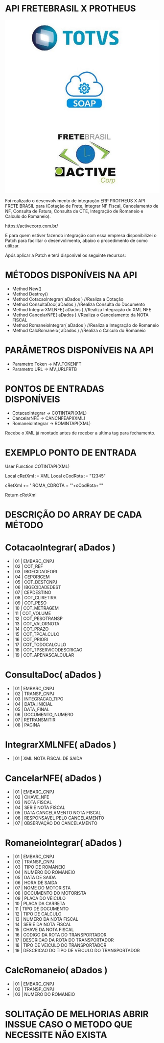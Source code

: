 # API FRETEBRASIL X PROTHEUS
![FreteBrasil](./Resource/FRETEBRASIL.jpg)

Foi realizado o desenvolvimento de integração ERP PROTHEUS X API FRETE BRASIL para (Cotação de Frete, Integrar NF Fiscal, Cancelamento de NF, Consulta de Fatura, Consulta de CTE, Integração de Romaneio e Calculo do Romaneio). 

https://activecorp.com.br/

E para quem estiver fazendo integração com essa empresa disponibilizei o Patch para facilitar o desenvolimento, abaixo o procedimento de como utilizar.

Após aplicar a Patch e terá disponivel os seguinte recursos:

# MÉTODOS DISPONÍVEIS NA API 

* Method New()
* Method Destroy()
* Method CotacaoIntegrar( aDados ) //Realiza a Cotação
* Method ConsultaDoc( aDados ) //Realiza Consulta do Documento
* Method IntegrarXMLNFE( aDados ) //Realiza Integração do XML NFE
* Method CancelarNFE( aDados ) //Realiza o Cancelamento da NOTA FISCAL
* Method RomaneioIntegrar( aDados ) //Realiza a Integração do Romaneio
* Method CalcRomaneio( aDados ) //Realiza o Calculo do Romaneio

# PARÂMETROS DISPONÍVEIS NA API 

* Parametro Token -> MV_TOKENFT
* Parametro URL   -> MV_URLFRTB

# PONTOS DE ENTRADAS DISPONÍVEIS

* CotacaoIntegrar  -> COTINTAPI(XML)
* CancelarNFE      -> CANCNFEAPI(XML)
* RomaneioIntegrar -> ROMINTAPI(XML)

Recebe o XML já montado antes de receber a ultima tag para fechamento.

# EXEMPLO PONTO DE ENTRADA

User Function COTINTAPI(XML)

Local cRetXml  := XML
Local cCodRota := "12345"

cRetXml += ' ROMA_CDROTA = "'+cCodRota+'"'	

Return cRetXml

# DESCRIÇÃO DO ARRAY DE CADA MÉTODO

# CotacaoIntegrar( aDados )

* | 01 | EMBARC_CNPJ
* | 02 | COT_REF
* | 03 | IBGECIDADEORI
* | 04 | CEPORIGEM
* | 05 | COT_DESTCNPJ		
* | 06 | IBGECIDADEDEST	
* | 07 | CEPDESTINO			
* | 08 | COT_CLIRETIRA
* | 09 | COT_PESO
* | 10 | COT_METRAGEM
* | 11 | COT_VOLUME
* | 12 | COT_PESOTRANSP
* | 13 | COT_VALORNOTA
* | 14 | COT_PRAZO
* | 15 | COT_TPCALCULO
* | 16 | COT_PRIORI
* | 17 | COT_TODOCALCULO
* | 18 | COT_TPSERVICODESCRICAO
* | 19 | COT_APENASCALCULAR

# ConsultaDoc( aDados )

* | 01 | EMBARC_CNPJ
* | 02 | TRANSP_CNPJ
* | 03 | INTEGRACAO_TIPO
* | 04 | DATA_INICIAL
* | 05 | DATA_FINAL		
* | 06 | DOCUMENTO_NUMERO	
* | 07 | RETRANSMITIR			
* | 08 | PAGINA 

# IntegrarXMLNFE( aDados )

* | 01 | XML NOTA FISCAL DE SAIDA

# CancelarNFE( aDados )

* | 01 |  EMBARC_CNPJ
* | 02 |  CHAVE_NFE     
* | 03 |  NOTA FISCAL
* | 04 |  SERIE NOTA FISCAL
* | 05 |  DATA CANCELAMENTO NOTA FISCAL
* | 06 |  RESPONSAVEL PELO CANCELAMENTO
* | 07 |  OBSERVAÇÃO DO CANCELAMENTO

# RomaneioIntegrar( aDados )

* | 01 | EMBARC_CNPJ
* | 02 | TRANSP_CNPJ
* | 03 | TIPO DE ROMANEIO
* | 04 | NUMERO DO ROMANEIO
* | 05 | DATA DE SAIDA
* | 06 | HORA DE SAIDA
* | 07 | NOME DO MOTORISTA 
* | 08 | DOCUMENTO DO MOTORISTA
* | 09 | PLACA DO VEICULO
* | 10 | PLACA DA CARRETA
* | 11 | TIPO DE DOCUMENTO 
* | 12 | TIPO DE CALCULO 
* | 13 | NUMERO DA NOTA FISCAL
* | 14 | SERIE DA NOTA FISCAL
* | 15 | CHAVE DA NOTA FISCAL
* | 16 | CODIGO DA ROTA DO TRANSPORTADOR
* | 17 | DESCRICAO DA ROTA DO TRANSPORTADOR
* | 18 | TIPO DE VEICULO DO TRANSPORTADOR
* | 19 | DESCRICAO DO TIPO DE VEICULO DO TRANSPORTADOR

 # CalcRomaneio( aDados )

* | 01 | EMBARC_CNPJ
* | 02 | TRANSP_CNPJ
* | 03 | NUMERO DO ROMANEIO

# SOLITAÇÃO DE MELHORIAS ABRIR INSSUE CASO O METODO QUE NECESSITE NÃO EXISTA
